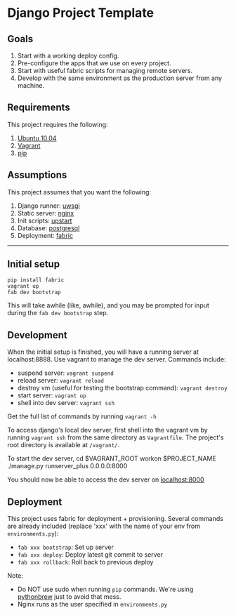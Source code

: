 # Django Project Template

## Goals
1. Start with a working deploy config.
2. Pre-configure the apps that we use on every project.
3. Start with useful fabric scripts for managing remote servers.
4. Develop with the same environment as the production server from any machine.

## Requirements
This project requires the following:

1. [Ubuntu 10.04](http://www.ubuntu.com/)
2. [Vagrant](http://vagrantup.com/)
3. [pip](http://pypi.python.org/pypi/pip)

## Assumptions
This project assumes that you want the following:

1. Django runner: [uwsgi](http://projects.unbit.it/uwsgi/)
2. Static server: [nginx](http://wiki.nginx.org/Main)
3. Init scripts: [upstart](http://upstart.ubuntu.com/)
4. Database: [postgresql](http://www.postgresql.org/)
5. Deployment: [fabric](http://docs.fabfile.org/en/1.4.0/index.html)

---

## Initial setup
    pip install fabric
    vagrant up
    fab dev bootstrap

This will take awhile (like, awhile), and you may be prompted for input during the `fab dev bootstrap` step.


## Development
When the initial setup is finished, you will have a running server at localhost:8888. Use vagrant to manage the dev server. Commands include:

*   suspend server:
    `vagrant suspend`
*   reload server:
    `vagrant reload`
*   destroy vm (useful for testing the bootstrap command):
    `vagrant destroy`
*   start server:
    `vagrant up`
*   shell into dev server:
    `vagrant ssh`

Get the full list of commands by running `vagrant -h`

To access django's local dev server, first shell into the vagrant vm by running `vagrant ssh` from the same directory as `Vagrantfile`. The project's root directory is available at `/vagrant/`.

To start the dev server,
    cd $VAGRANT_ROOT
    workon $PROJECT_NAME
    ./manage.py runserver_plus 0.0.0.0:8000

You should now be able to access the dev server on [localhost:8000](http://localhost:8000)

## Deployment
This project uses fabric for deployment + provisioning. Several commands are already included (replace 'xxx' with the name of your env from `environments.py`):
*   `fab xxx bootstrap`: Set up server
*   `fab xxx deploy`: Deploy latest git commit to server
*   `fab xxx rollback`: Roll back to previous deploy

Note:
*   Do NOT use sudo when running `pip` commands. We're using [pythonbrew](https://github.com/utahta/pythonbrew) just to avoid that mess.
*   Nginx runs as the user specified in `environments.py`
